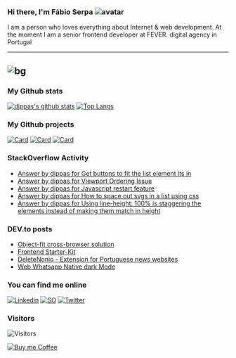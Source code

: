 ### Hi there, I'm Fábio Serpa ![avatar](https://avatars3.githubusercontent.com/u/10220287?s=40&v=4)

I am a person who loves everything about Internet &amp; web development. At the moment I am a senior frontend developer at FEVER. digital agency in Portugal

---
![bg](https://instagram.flis5-1.fna.fbcdn.net/v/t51.2885-15/e35/s1080x1080/103577510_266780581343238_3428738928181924813_n.jpg?_nc_ht=instagram.flis5-1.fna.fbcdn.net&_nc_cat=106&_nc_ohc=g301sjKzcpkAX-z0MZ4&_nc_tp=15&oh=5bcb882d0ff43f7866f12446a26e4062&oe=5F9CD5D6)
---

### My Github stats
[![dippas's github stats](https://github-readme-stats.vercel.app/api?username=dippas&show_icons=true&theme=dark)](https://github.com/dippas)
[![Top Langs](https://github-readme-stats.vercel.app/api/top-langs/?username=dippas&theme=dark)](https://github.com/dippas)

### My Github projects
[![Card](https://github-readme-stats.vercel.app/api/pin/?username=dippas&repo=WebWhatsapp-Native-DarkMode&theme=dark)](https://github.com/dippas/WebWhatsapp-Native-DarkMode)
[![Card](https://github-readme-stats.vercel.app/api/pin/?username=dippas&repo=DeleteNonio&theme=dark)](https://github.com/dippas/deletenonio)
[![Card](https://github-readme-stats.vercel.app/api/pin/?username=dippas&repo=Frontend-Starterkit&theme=dark)](https://github.com/dippas/frontend-starterkit)

### StackOverflow Activity
<!-- STACKOVERFLOW:START -->
- [Answer by dippas for Get buttons to fit the list element its in](https://stackoverflow.com/questions/65083242/get-buttons-to-fit-the-list-element-its-in/65083294#65083294)
- [Answer by dippas for Viewport Ordering Issue](https://stackoverflow.com/questions/65075121/viewport-ordering-issue/65075454#65075454)
- [Answer by dippas for Javascript restart feature](https://stackoverflow.com/questions/65067133/javascript-restart-feature/65067168#65067168)
- [Answer by dippas for How to space out svgs in a list using css](https://stackoverflow.com/questions/65064730/how-to-space-out-svgs-in-a-list-using-css/65064845#65064845)
- [Answer by dippas for Using line-height: 100% is staggering the elements instead of making them match in height](https://stackoverflow.com/questions/65064220/using-line-height-100-is-staggering-the-elements-instead-of-making-them-match/65064381#65064381)
<!-- STACKOVERFLOW:END -->

### DEV.to posts
<!-- BLOG-POST-LIST:START -->
- [Object-fit cross-browser solution](https://dev.to/dippas/object-fit-cross-browser-solution-44jb)
- [Frontend Starter-Kit](https://dev.to/dippas/frontend-starter-kit-1fok)
- [DeleteNonio - Extension for Portuguese news websites](https://dev.to/dippas/deletenonio-extension-for-portuguese-news-websites-259n)
- [Web Whatsapp Native dark Mode](https://dev.to/dippas/web-whatsapp-native-dark-mode-3baa)
<!-- BLOG-POST-LIST:END -->

### You can find me online
[![Linkedin](https://i.imgur.com/WsVT8IF.png)](https://www.linkedin.com/in/fabioserpa/)
[![SO](https://i.imgur.com/6wGKyEh.png)](https://stackoverflow.com/users/3448527/dippas)
[![Twitter](https://i.imgur.com/phxhAbA.png)](https://twitter.com/fabioserpa)

### Visitors
![Visitors](https://visitor-badge.laobi.icu/badge?page_id=dippas.dippas)

[![Buy me Coffee](https://cdn.buymeacoffee.com/buttons/lato-black.png)](https://www.buymeacoffee.com/dippas)
